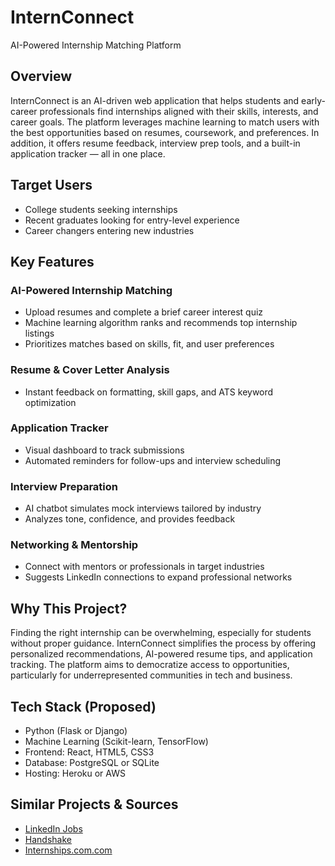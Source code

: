 # InternConnect  
AI-Powered Internship Matching Platform

## Overview  
InternConnect is an AI-driven web application that helps students and early-career professionals find internships aligned with their skills, interests, and career goals. The platform leverages machine learning to match users with the best opportunities based on resumes, coursework, and preferences. In addition, it offers resume feedback, interview prep tools, and a built-in application tracker — all in one place.

## Target Users  
- College students seeking internships  
- Recent graduates looking for entry-level experience  
- Career changers entering new industries  

## Key Features  

### AI-Powered Internship Matching  
- Upload resumes and complete a brief career interest quiz  
- Machine learning algorithm ranks and recommends top internship listings  
- Prioritizes matches based on skills, fit, and user preferences  

### Resume & Cover Letter Analysis  
- Instant feedback on formatting, skill gaps, and ATS keyword optimization  

### Application Tracker  
- Visual dashboard to track submissions  
- Automated reminders for follow-ups and interview scheduling  

### Interview Preparation  
- AI chatbot simulates mock interviews tailored by industry  
- Analyzes tone, confidence, and provides feedback  

### Networking & Mentorship  
- Connect with mentors or professionals in target industries  
- Suggests LinkedIn connections to expand professional networks  

## Why This Project?  
Finding the right internship can be overwhelming, especially for students without proper guidance. InternConnect simplifies the process by offering personalized recommendations, AI-powered resume tips, and application tracking. The platform aims to democratize access to opportunities, particularly for underrepresented communities in tech and business.

## Tech Stack (Proposed)  
- Python (Flask or Django)  
- Machine Learning (Scikit-learn, TensorFlow)  
- Frontend: React, HTML5, CSS3  
- Database: PostgreSQL or SQLite  
- Hosting: Heroku or AWS  

## Similar Projects & Sources  
- [LinkedIn Jobs](https://www.linkedin.com/jobs)  
- [Handshake](https://joinhandshake.com)  
- [Internships.com.com](https://www.internships.com)  
